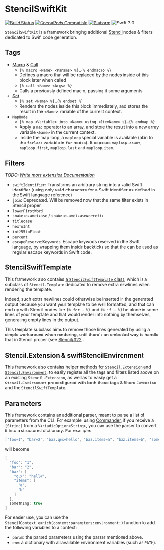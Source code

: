 # StencilSwiftKit

[![Build Status](https://travis-ci.org/SwiftGen/StencilSwiftKit.svg?branch=master)](https://travis-ci.org/SwiftGen/StencilSwiftKit)
[![CocoaPods Compatible](https://img.shields.io/cocoapods/v/StencilSwiftKit.svg)](https://img.shields.io/cocoapods/v/StencilSwiftKit.svg)
[![Platform](https://img.shields.io/cocoapods/p/StencilSwiftKit.svg?style=flat)](http://cocoadocs.org/docsets/StencilSwiftKit)
![Swift 3.0](https://img.shields.io/badge/Swift-3.0-orange.svg)

`StencilSwiftKit` is a framework bringing additional [Stencil](https://github.com/kylef/Stencil) nodes & filters dedicated to Swift code generation.

## Tags

* [Macro](Documentation/tag-macro.md) & [Call](Documentation/tag-call.md)
  * `{% macro <Name> <Params> %}…{% endmacro %}`
  * Defines a macro that will be replaced by the nodes inside of this block later when called
  * `{% call <Name> <Args> %}`
  * Calls a previously defined macro, passing it some arguments
* [Set](Documentation/tag-set.md)
  * `{% set <Name> %}…{% endset %}`
  * Renders the nodes inside this block immediately, and stores the result in the `<Name`>  variable of the current context.
* `MapNode`
  * `{% map <Variable> into <Name> using <ItemName> %}…{% endmap %}`
  * Apply a `map` operator to an array, and store the result into a new array variable `<Name>` in the current context.
  * Inside the map loop, a `maploop` special variable is available (akin to the `forloop` variable in `for` nodes). It exposes `maploop.count`, `maploop.first`, `maploop.last` and `maploop.item`.

## Filters

_TODO: [Write more extension Documentation](https://github.com/SwiftGen/StencilSwiftKit/issues/4)_

* `swiftIdentifier`: Transforms an arbitrary string into a valid Swift identifier (using only valid characters for a Swift identifier as defined in the Swift language reference)
* `join`: Deprecated. Will be removed now that the same filter exists in Stencil proper.
* `lowerFirstWord`
* `snakeToCamelCase` / `snakeToCamelCaseNoPrefix`
* `titlecase`
* `hexToInt`
* `int255toFloat`
* `percent`
* `escapeReservedKeywords`: Escape keywods reserved in the Swift language, by wrapping them inside backticks so that the can be used as regular escape keywords in Swift code.

## StencilSwiftTemplate

This framework also contains [a `StencilSwiftTemplate` class](https://github.com/SwiftGen/StencilSwiftKit/blob/master/Sources/StencilSwiftTemplate.swift#L10), which is a subclass of `Stencil.Template` dedicated to remove extra newlines when rendering the template.

Indeed, such extra newlines could otherwise be inserted in the generated output because you want your template to be well formatted, and that can end up with Stencil nodes like `{% for … %}` and `{% if … %}` be alone in some lines of your template and that would render into nothing by themselves, generating empty lines in the output.

This template subclass aims to remove those lines generated by using a simple workaround when rendering, until there's an embeded way to handle that in Stencil proper (see [Stencil/#22](https://github.com/kylef/Stencil/issues/22)).


## Stencil.Extension & swiftStencilEnvironment

This framework also contains [helper methods for `Stencil.Extension` and `Stencil.Environment`](https://github.com/SwiftGen/StencilSwiftKit/blob/master/Sources/Environment.swift), to easily register all the tags and filters listed above on an existing `Stencil.Extension`, as well as to easily get a `Stencil.Environment` preconfigured with both those tags & filters `Extension` and the `StencilSwiftTemplate`.

## Parameters

This framework contains an additional parser, meant to parse a list of parameters from the CLI. For example, using [Commander](https://github.com/kylef/Commander), if you receive a `[String]` from a `VariadicOption<String>`, you can use the parser to convert it into a structured dictionary. For example:

```swift
["foo=1", "bar=2", "baz.qux=hello", "baz.items=a", "baz.items=b", "something"]
```

will become

```swift
[
  "foo": "1",
  "bar": "2",
  "baz": [
    "qux": "hello",
    "items": [
      "a",
      "b"
    ]
  ],
  something: true
]
```

For easier use, you can use the `StencilContext.enrich(context:parameters:environment:)` function to add the following variables to a context:

- `param`: the parsed parameters using the parser mentioned above.
- `env`: a dictionary with all available environment variables (such as `PATH`).
